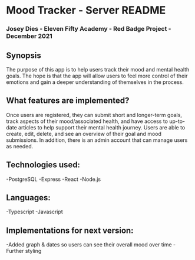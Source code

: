 # Mood Tracker - Server README

### Josey Dies - Eleven Fifty Academy - Red Badge Project - December 2021

## Synopsis
The purpose of this app is to help users track their mood and mental health goals. The hope is that the app will allow users to feel more control of their emotions and gain a deeper understanding of themselves in the process.  

## What features are implemented?
Once users are registered, they can submit short and longer-term goals, track aspects of their mood/associated health, and have access to up-to-date articles to help support their mental health journey.  Users are able to create, edit, delete, and see an overview of their goal and mood submissions.  In addition, there is an admin account that can manage users as needed.

## Technologies used: 
-PostgreSQL
-Express
-React
-Node.js
 
 ## Languages:
 -Typescript 
 -Javascript 

## Implementations for next version:
-Added graph & dates so users can see their overall mood over time 
-Further styling 